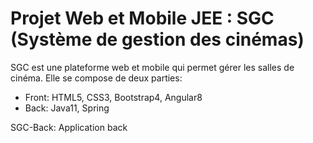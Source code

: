 # Projet Web et Mobile JEE : SGC (Système de gestion des cinémas)
SGC est une plateforme web et mobile qui permet gérer les salles de cinéma.
Elle se compose de deux parties:
- Front: HTML5, CSS3, Bootstrap4, Angular8
- Back: Java11, Spring

SGC-Back: Application back 
